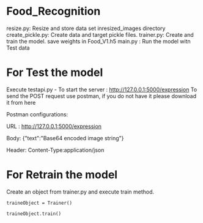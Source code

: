 # Food_Recognition
  resize.py: Resize and store data set inresized_images directory
  create_pickle.py: Create data and target pickle files.
  trainer.py: Create and train the model. save weights in Food_V1.h5
  main.py : Run the model witn Test data
 
 # For Test the model
 Execute testapi.py - To start the server : http://127.0.0.1:5000/expression
 To send the POST request use postman, if you do not have it please download it from here
  
 Postman configurations:
 
 URL : http://127.0.0.1:5000/expression
 
 Body: {"text":"Base64 encoded image string"}
 
 Header: Content-Type:application/json
 
 # For Retrain the model
 Create an object from trainer.py and execute train method.
 
    traineObject = Trainer()
    
    traineObject.train()

